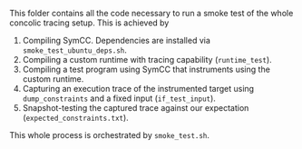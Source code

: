 This folder contains all the code necessary to run a smoke test of the whole concolic tracing setup.
This is achieved by
1. Compiling SymCC. Dependencies are installed via `smoke_test_ubuntu_deps.sh`.
2. Compiling a custom runtime with tracing capability (`runtime_test`).
3. Compiling a test program using SymCC that instruments using the custom runtime.
4. Capturing an execution trace of the instrumented target using `dump_constraints` and a fixed input (`if_test_input`).
5. Snapshot-testing the captured trace against our expectation (`expected_constraints.txt`).

This whole process is orchestrated by `smoke_test.sh`.

